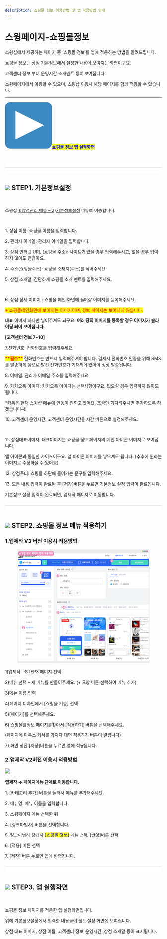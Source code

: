 ```yaml
---
description: 쇼핑몰 정보 이용방법 및 앱 적용방법 안내
---
```


# 스윙페이지-쇼핑몰정보

스윙샵에서 제공하는 페이지 중 ‘쇼핑몰 정보’를  앱에 적용하는 방법을 알려드립니다.

쇼핑몰 정보는 상점 기본정보에서 설정한 내용이 보여지는 화면이구요.

고객센터 정보 부터 운영시간 소개멘트 등이 보여집니다.&#x20;

스윙페이지에서 이용할 수 있으며, 스윙샵 이용시 해당 페이지를 함께 적용할 수 있습니다.&#x20;

***

<img src="../../.gitbook/assets/image (3) (1).png" alt="" data-size="line"><mark style="color:blue;">**쇼핑몰 정보 앱 실행화면**</mark>

<div align="left">

<img src="https://wp.swing2app.co.kr/wp-content/uploads/2021/02/%EC%83%81%EC%A0%90%EC%A0%95%EB%B3%B42.png" alt="" width="375">

</div>

![](<../../.gitbook/assets/구분선 (1) (1) (1).PNG>)

## ![](https://wp.swing2app.co.kr/wp-content/uploads/2020/04/%EB%8B%A8%EB%9D%BD1-1.png) **STEP1.  기본정보설정**

<div align="left">

<img src="https://wp.swing2app.co.kr/wp-content/uploads/2021/02/%EC%83%81%EC%A0%90%EA%B4%80%EB%A6%AC-3.png" alt="">

</div>

스윙샵 [1)상점관리 메뉴 – 2)기본정보설정](http://www.swing2app.co.kr/view/store\_info\_basic\_setting) 메뉴로 이동합니다.



<div align="left">

<img src="https://wp.swing2app.co.kr/wp-content/uploads/2021/02/%EA%B8%B0%EB%B3%B8%EC%A0%95%EB%B3%B41.png" alt="">

</div>

1\. 상점 이름: 쇼핑몰 이름을 입력합니다.

2\. 관리자 이메일: 관리자 이메일을 입력합니다.

3\. 상점 인터넷 URL (쇼핑몰 주소): 사이트가 있을 경우 입력해주시고, 없을 경우 입력하지 않아도 괜찮아요.

4\. 주소(쇼핑몰주소): 쇼핑몰 소재지(주소)를 적어주세요.

5\. 상점 소개말: 간단하게 쇼핑몰 소개 멘트를 입력해주세요.



<div align="left">

<img src="https://wp.swing2app.co.kr/wp-content/uploads/2021/02/%EA%B8%B0%EB%B3%B8%EC%A0%95%EB%B3%B42.png" alt="">

</div>

6\. 상점 상세 이미지 : 쇼핑몰 메인 화면에 들어갈 이미지를 등록해주세요.

<mark style="color:red;">※ 쇼핑몰메인화면에 보여지는 이미지이며, 정보 페이지는 보여지지 않습니다.</mark>&#x20;

대표 이미지 하나만 넣어주셔도 되구요. **여러 장의 이미지를 등록할 경우 이미지가 슬라이딩 되어 보여집니다.**&#x20;

**\[고객센터 정보 7\~10]**

7.전화번호: 전화번호를 입력해주세요.

<mark style="color:red;">**\*\*필수\*\***</mark> 전화번호는 반드시 입력해주셔야 합니다. 결제시 전화번호 인증을 위해 SMS를 발송하게 됨으로 발신 전화번호가 기재되어 있어야 정상 발송됩니다.

8\. 이메일: 관리자 이메일 주소를 입력해주세요

9\. 카카오톡 아이디: 카카오톡 아이디는 선택사항이구요. 없으실 경우 입력하지 않아도 됩니다.

\*카톡은 현재 스윙샵 메뉴에 연동이 안되고 있어요. 조금만 기다려주시면 추가하도록 하겠습니다\~!!

10\. 고객센터 운영시간: 고객센터 운영시간을 시간 버튼으로 설정해주세요.



<div align="center">

<img src="https://wp.swing2app.co.kr/wp-content/uploads/2021/02/%EA%B8%B0%EB%B3%B8%EC%A0%95%EB%B3%B43.png" alt="">

</div>

11\. 상점대표이미지: 대표이미지는 쇼핑몰 정보 페이지의 메인 아이콘 이미지로 보여집니다.

앱 아이콘과 동일한 사이즈이구요. 앱 아이콘 이미지를 넣으셔도 됩니다. (추후에 원하는 이미지로 수정하실 수 있어요)

12\. 상점푸터: 쇼핑몰 하단에 들어가는 문구를 입력해주세요.

13\. 모든 내용 입력이 완료된 후 \[저장]버튼을 누르면 기본정보 설정 입력이 완료됩니다.

기본정보 설정 입력이 완료되면, 앱제작 페이지로 이동합니다.&#x20;

![](<../../.gitbook/assets/구분선 (1) (1) (1).PNG>)

## ![](https://wp.swing2app.co.kr/wp-content/uploads/2020/04/%EB%8B%A8%EB%9D%BD1-1.png) **STEP2. 쇼핑몰 정보 메뉴 적용하기**



### **1.앱제작 V3 버전 이용시 적용방법**

<figure><img src="../../.gitbook/assets/쇼핑몰정보-적용.png" alt=""><figcaption></figcaption></figure>

1\)앱제작 - STEP3 페이지 선택

2\)메뉴 선택 – 새 메뉴를 만들어주세요. (+ 모양 버튼 선택하여 메뉴 추가)

3\)메뉴 이름 입력

4\)페이지 디자인에서 \[쇼핑몰 기능] 선택

5\)\[페이지]를 선택해주세요.&#x20;

6\) 쇼핑몰를정보 페이지를찾아서 \[적용하기] 버튼을 선택해주세요.&#x20;

(페이지에 마우스 커서를 가져다 대면 적용하기 버튼이 열립니다)

7\) 화면 상단 \[저장]버튼을 누르면 앱에 적용됩니다.



### **2.앱제작 V2버전 이용시 적용방법**

![](https://wp.swing2app.co.kr/wp-content/uploads/2021/02/%EC%87%BC%ED%95%91%EB%AA%B0%EC%A0%95%EB%B3%B4.png)

**앱제작  → 페이지메뉴 단계로 이동합니다.**

1\. \[카테고리 추가] 버튼을 눌러서 메뉴를 추가해주세요.&#x20;

2\. 메뉴명: 메뉴 이름을 입력합니다.

3\. 스윙페이지 메뉴 선택한 뒤

4\. \[링크마법사] 버튼을 선택합니다.

5\. 링크마법사 창에서 <mark style="color:blue;">\[쇼핑몰 정보]</mark> 메뉴 선택, \[반영]버튼 선택

6\. \[적용] 버튼 선택

7\. \[저장] 버튼 누르면 앱에 반영됩니다.

![](<../../.gitbook/assets/구분선 (1) (1) (1).PNG>)

## ![](https://wp.swing2app.co.kr/wp-content/uploads/2020/04/%EB%8B%A8%EB%9D%BD1-1.png) **STEP3. 앱 실행화면**

<div align="left">

<img src="https://wp.swing2app.co.kr/wp-content/uploads/2021/02/%EC%83%81%EC%A0%90%EC%A0%95%EB%B3%B42.png" alt="" width="375">

</div>

쇼핑몰 정보 페이지를 적용한 앱 실행화면입니다.

위에 기본정보설정에서 입력한 내용들이 정보 설정 화면에 보여집니다.&#x20;

상점 대표 이미지, 상점 이름, 고객센터 정보, 운영시간, 상점 소개말 등이 표시됩니다.&#x20;

